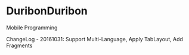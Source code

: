 # DuribonDuribon

Mobile Programming 

ChangeLog - 
20161031: Support Multi-Language, Apply TabLayout, Add Fragments
